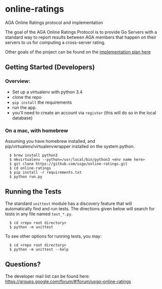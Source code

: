 online-ratings
==============

AGA Online Ratings protocol and implementation

The goal of the AGA Online Ratings Protocol is to provide Go Servers with a standard way to report results between AGA members that happen on their servers to us for computing a cross-server rating.

Other goals of the project can be found on the [implementation plan here](https://docs.google.com/document/d/1XOcpprw0Y8xhHTroYnUU7tt0rN6F3-T4_9sgOeifqwI)


## Getting Started (Developers)
### Overview:
 - Set up a virtualenv with python 3.4
 - clone the repo
 - `pip install` the requirements
 - run the app.
 - you'll need to create an account via `register` (this will do so in the local database)

### On a mac, with homebrew
Assuming you have homebrew installed, and pip/virtualenv/virtualenvwrapper installed on the system python.
```
  $ brew install python3
  $ mkvirtualenv --python=/usr/local/bin/python3 <env name here>
  $ git clone https://github.com/usgo/online-ratings.git
  $ cd online-ratings
  $ pip install -r requirements.txt
  $ python run.py
```

## Running the Tests
The standard `unittest` module has a discovery feature that will automatically find and run tests.  The directions given below will search for tests in any file named `test_*.py`.
```
  $ cd <repo root directory>
  $ python -m unittest
```
To see other options for running tests, you may:
```
  $ cd <repo root directory>
  $ python -m unittest --help
```

## Questions?
The developer mail list can be found here:
https://groups.google.com/forum/#!forum/usgo-online-ratings
